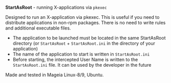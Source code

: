 **StartAsRoot** - running X-applications via `pkexec`

Designed to run an X-application via pkexec. This is useful if you need to distribute applications in non-rpm packages. There is no need to write rules and additional executable files.

- The application to be launched must be located in the same StartAsRoot directory (or `StartAsRoot` + `StartAsRoot.ini` in the directory of your application)
- The name of the application to start is written in `StartAsRoot.ini`
- Before starting, the intercepted User Name is written to the `StartAsRoot.ini` file. It can be used by the developer in the future

Made and tested in Mageia Linux-8/9, Ubuntu.
